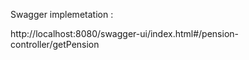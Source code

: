 Swagger implemetation :

http://localhost:8080/swagger-ui/index.html#/pension-controller/getPension

